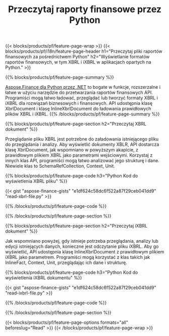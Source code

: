 ﻿---
title: Przeczytaj raporty finansowe przez Python
url: /pl/python-net/view/
description:  Python kod do przeglądania raportów finansowych w plikach XBRL i iXBRL za pośrednictwem biblioteki Python.
---
{{< blocks/products/pf/feature-page-wrap >}}
{{< blocks/products/pf/i18n/feature-page-header h1="Przeczytaj pliki raportów finansowych za pośrednictwem Python" h2="Wyświetlanie formatów raportów finansowych, w tym XBRL i iXBRL w aplikacjach opartych na Python." >}}

{{% blocks/products/pf/feature-page-summary %}}

[Aspose.Finance dla Python przez .NET](https://products.aspose.com/finance/python-net/) to bogate w funkcje, rozszerzalne i łatwe w użyciu narzędzie do przetwarzania raportów finansowych API. Programiści mogą łatwo ładować, przeglądać lub tworzyć formaty XBRL i iXBRL dla rozwiązań biznesowych i finansowych. API udostępnia klasę XbrlDocument i klasę InlineXbrlDocument do ładowania prawidłowych plików XBRL i iXBRL.
{{% /blocks/products/pf/feature-page-summary %}}

{{% blocks/products/pf/feature-page-section h2="Przeczytaj XBRL dokument" %}}

Przeglądanie pliku XBRL jest potrzebne do załadowania istniejącego pliku do przeglądania i analizy. Aby wyświetlić dokumenty XBLR, API dostarcza klasę XbrlDocument, jak wspomniano w powyższym akapicie, z prawidłowym plikiem XBRL jako parametrami wejściowymi. Korzystaj z innych klas API, programiści mogą łatwo analizować jego strukturę i dane. Niewiele klas to SchemaRefCollection, Context, Unit.

{{% blocks/products/pf/feature-page-code h3="Python Kod do wyświetlenia XBRL pliku" %}}

{{< gist "aspose-finance-gists" "e1df624c58dc6f522a87f29ceb041dd9" "read-xbrl-file.py" >}} 

{{% /blocks/products/pf/feature-page-code %}}

{{% /blocks/products/pf/feature-page-section %}}

{{% blocks/products/pf/feature-page-section h2="Przeczytaj iXBRL dokument" %}}

Jak wspomniano powyżej, gdy istnieje potrzeba przeglądania, analizy lub edycji istniejących danych, konieczne jest odczytanie pliku iXBRL. Aby go wyświetlić, API udostępnia klasę InlineXbrlDocument z prawidłowym plikiem iXBRL jako parametrem. Programiści mogą korzystać z klas takich jak InlineFact, Context, Unit, przeglądając ich dane i strukturę. 

{{% blocks/products/pf/feature-page-code h3="Python Kod do wyświetlenia iXBRL dokumentu" %}}

{{< gist "aspose-finance-gists" "e1df624c58dc6f522a87f29ceb041dd9" "read-ixbrl-file.py" >}}

{{% /blocks/products/pf/feature-page-code %}}

{{% /blocks/products/pf/feature-page-section %}}

{{< blocks/products/pf/feature-page-options formats="all" beforeslug="Read" >}}
{{< /blocks/products/pf/feature-page-wrap >}}
